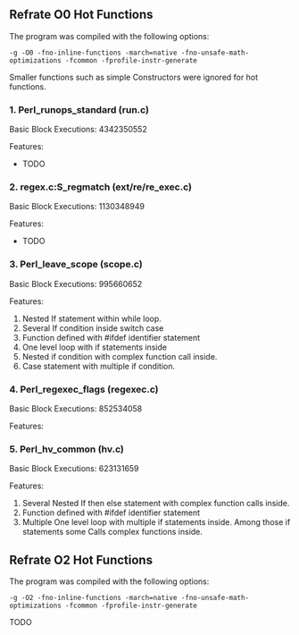 ## Refrate O0 Hot Functions

The program was compiled with the following options:

```-g -O0 -fno-inline-functions -march=native -fno-unsafe-math-optimizations -fcommon -fprofile-instr-generate```

Smaller functions such as simple Constructors were ignored for hot functions.

### 1. Perl_runops_standard (run.c)
Basic Block Executions: 4342350552

Features:
* TODO

### 2. regex.c:S_regmatch (ext/re/re_exec.c)
Basic Block Executions: 1130348949

Features:
* TODO

### 3. Perl_leave_scope (scope.c)
Basic Block Executions: 995660652

Features:
1.	Nested If statement within while loop.
2.	Several If condition inside switch case
3.	Function defined with #ifdef identifier statement
4.	One level loop with if statements inside
5.	Nested if condition with complex function call inside.
6.	Case statement with multiple if condition.


### 4. Perl_regexec_flags (regexec.c)
Basic Block Executions: 852534058

Features:


### 5. Perl_hv_common (hv.c)
Basic Block Executions: 623131659

Features:

1.	Several Nested If then else statement with complex function calls inside.
2.	Function defined with #ifdef identifier statement
3.	Multiple One level loop with multiple if statements inside. Among those if statements some 
Calls complex functions inside.


## Refrate O2 Hot Functions

The program was compiled with the following options:

```-g -O2 -fno-inline-functions -march=native -fno-unsafe-math-optimizations -fcommon -fprofile-instr-generate```

TODO
